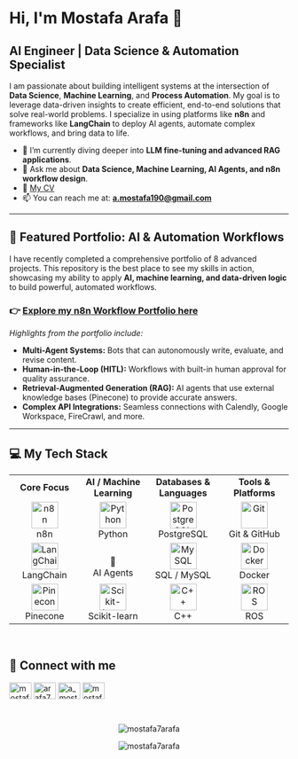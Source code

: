 # Hi, I'm Mostafa Arafa 👋
## AI Engineer | Data Science & Automation Specialist

I am passionate about building intelligent systems at the intersection of **Data Science**, **Machine Learning**, and **Process Automation**. My goal is to leverage data-driven insights to create efficient, end-to-end solutions that solve real-world problems. I specialize in using platforms like **n8n** and frameworks like **LangChain** to deploy AI agents, automate complex workflows, and bring data to life.

- 🌱 I’m currently diving deeper into **LLM fine-tuning and advanced RAG applications**.
- 💬 Ask me about **Data Science, Machine Learning, AI Agents, and n8n workflow design**.
- 📄 [My CV](https://drive.google.com/file/d/1yTCQxTgAM11hjbLMFg3n-OthkiWptEIt/view?usp=sharing)
- 📫 You can reach me at: **a.mostafa190@gmail.com**

---

## 🚀 Featured Portfolio: AI & Automation Workflows

I have recently completed a comprehensive portfolio of 8 advanced projects. This repository is the best place to see my skills in action, showcasing my ability to apply **AI, machine learning, and data-driven logic** to build powerful, automated workflows.

### 👉 **[Explore my n8n Workflow Portfolio here](https://github.com/mostafa7arafa/n8n-workflow-portfolio)**

*Highlights from the portfolio include:*
- **Multi-Agent Systems:** Bots that can autonomously write, evaluate, and revise content.
- **Human-in-the-Loop (HITL):** Workflows with built-in human approval for quality assurance.
- **Retrieval-Augmented Generation (RAG):** AI agents that use external knowledge bases (Pinecone) to provide accurate answers.
- **Complex API Integrations:** Seamless connections with Calendly, Google Workspace, FireCrawl, and more.

---

<h2 align="left">💻 My Tech Stack</h2>

<table width="100%">
  <tr>
    <td align="center" width="180">
      <b>Core Focus</b>
    </td>
    <td align="center" width="180">
      <b>AI / Machine Learning</b>
    </td>
    <td align="center" width="180">
      <b>Databases & Languages</b>
    </td>
    <td align="center" width="180">
      <b>Tools & Platforms</b>
    </td>
  </tr>
  <tr>
    <td align="center">
      <a href="https://n8n.io/" target="_blank"><img src="https://cdn.simpleicons.org/n8n/white" width="48" height="48" alt="n8n" /></a>
      <br>n8n
    </td>
    <td align="center">
      <a href="https://www.python.org" target="_blank"><img src="https://cdn.simpleicons.org/python/3776AB" width="48" height="48" alt="Python" /></a>
      <br>Python
    </td>
    <td align="center">
      <a href="https://www.postgresql.org" target="_blank"><img src="https://cdn.simpleicons.org/postgresql/4169E1" width="48" height="48" alt="PostgreSQL" /></a>
      <br>PostgreSQL
    </td>
    <td align="center">
      <a href="https://git-scm.com/" target="_blank"><img src="https://cdn.simpleicons.org/git/F05032" width="48" height="48" alt="Git" /></a>
      <br>Git & GitHub
    </td>
  </tr>
  <tr>
    <td align="center">
      <a href="https://www.langchain.com/" target="_blank"><img src="https://avatars.githubusercontent.com/u/123849298?s=200&v=4" width="48" height="48" alt="LangChain" /></a>
      <br>LangChain
    </td>
    <td align="center">
      <br>🤖
      <br>AI Agents
    </td>
     <td align="center">
      <a href="https://www.mysql.com/" target="_blank"><img src="https://cdn.simpleicons.org/mysql/4479A1" width="48" height="48" alt="MySQL" /></a>
      <br>SQL / MySQL
    </td>
    <td align="center">
      <a href="https://www.docker.com/" target="_blank"><img src="https://cdn.simpleicons.org/docker/2496ED" width="48" height="48" alt="Docker" /></a>
      <br>Docker
    </td>
  </tr>
  <tr>
    <td align="center">
      <a href="https://www.pinecone.io/" target="_blank"><img  src="https://github.com/user-attachments/assets/2161b577-80ae-4bce-bc4f-b5c43b1cdac2"  width="48" height="48" alt="Pinecone" /></a>
      <br>Pinecone
    </td>
    <td align="center">
      <a href="https://scikit-learn.org/" target="_blank"><img src="https://upload.wikimedia.org/wikipedia/commons/0/05/Scikit_learn_logo_small.svg" width="48" height="48" alt="Scikit-learn" /></a>
      <br>Scikit-learn
    </td>
    <td align="center">
      <a href="https://isocpp.org/" target="_blank"><img src="https://cdn.simpleicons.org/cplusplus/00599C" width="48" height="48" alt="C++" /></a>
      <br>C++
    </td>
    <td align="center">
        <a href="https://www.ros.org/" target="_blank"><img src="https://cdn.simpleicons.org/ros/22314E" width="48" height="48" alt="ROS" /></a>
      <br>ROS
    </td>
  </tr>
</table>

<br>

## 🔗 Connect with me

<p align="left">
<a href="https://linkedin.com/in/mostafa7arafa" target="blank"><img align="center" src="https://raw.githubusercontent.com/rahuldkjain/github-profile-readme-generator/master/src/images/icons/Social/linked-in-alt.svg" alt="mostafa7arafa" height="30" width="40" /></a>
<a href="https://kaggle.com/arafa7" target="blank"><img align="center" src="https://raw.githubusercontent.com/rahuldkjain/github-profile-readme-generator/master/src/images/icons/Social/kaggle.svg" alt="arafa7" height="30" width="40" /></a>
<a href="https://www.hackerrank.com/a_mostafa190" target="blank"><img align="center" src="https://raw.githubusercontent.com/rahuldkjain/github-profile-readme-generator/master/src/images/icons/Social/hackerrank.svg" alt="a_mostafa190" height="30" width="40" /></a>
<a href="https://www.leetcode.com/mostafa7arafa" target="blank"><img align="center" src="https://raw.githubusercontent.com/rahuldkjain/github-profile-readme-generator/master/src/images/icons/Social/leet-code.svg" alt="mostafa7arafa" height="30" width="40" /></a>
</p>

<br>

<p align="center">
  <img align="center" src="https://github-readme-stats.vercel.app/api/top-langs?username=mostafa7arafa&show_icons=true&locale=en&layout=compact&theme=dark" alt="mostafa7arafa" />
</p>
<p align="center">
  <img align="center" src="https://github-readme-stats.vercel.app/api?username=mostafa7arafa&show_icons=true&locale=en&theme=dark" alt="mostafa7arafa" />
</p>
